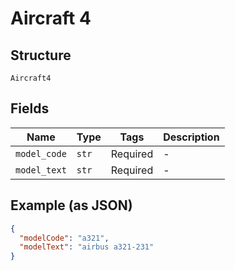 
# Aircraft 4

## Structure

`Aircraft4`

## Fields

| Name | Type | Tags | Description |
|  --- | --- | --- | --- |
| `model_code` | `str` | Required | - |
| `model_text` | `str` | Required | - |

## Example (as JSON)

```json
{
  "modelCode": "a321",
  "modelText": "airbus a321-231"
}
```

